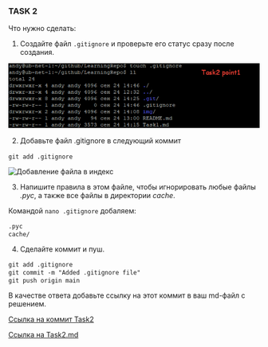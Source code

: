 ### TASK 2

Что нужно сделать:

1. Создайте файл `.gitignore` и проверьте его статус сразу после создания.

![Создание файла .gitignore](https://github.com/AndrewZnamenskiy/LearningRepo/blob/main/img/task2p1.png)

2. Добавьте файл .gitignore в следующий коммит

`git add .gitignore`

![Добавление файла в индекс](https://github.com/AndrewZnamenskiy/LearningRepo.git/blob/main/img/task2p.png)

3. Напишите правила в этом файле, чтобы игнорировать любые файлы *.pyc*, а также все файлы в директории *cache*.

Командой `nano .gitignore` добаляем:
```
.pyc
cache/
```
4. Сделайте коммит и пуш.
```
git add .gitignore
git commit -m "Added .gitignore file"
git push origin main
```
В качестве ответа добавьте ссылку на этот коммит в ваш md-файл с решением.

[Ссылка на коммит Task2](https://github.com/AndrewZnamenskiy/LearningRepo/commit/a37ec347bf42e6e58ba30b4e5c83ba290f88fcd3)

[Ссылка на Task2.md](https://github.com/AndrewZnamenskiy/LearningRepo/blob/main/Task2.md)
